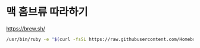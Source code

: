 # 맥 홈브류 따라하기

<https://brew.sh/>

```bash
/usr/bin/ruby -e "$(curl -fsSL https://raw.githubusercontent.com/Homebrew/install/master/install)"
```
